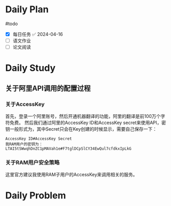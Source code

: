 # Daily Plan
#todo
- [x] 每日任务 ✅ 2024-04-16
- [ ] 语文作业
- [ ] 论文阅读
# Daily Study
## 关于阿里API调用的配置过程
### 关于AccessKey
首先，登录一个阿里账号，然后开通机器翻译的功能，阿里的翻译是前100万个字符免费。
然后我们通过阿里的AccessKey ID和AccessKey secret来使用API，密钥一般形式为，其中Secret只会在Key创建的时候显示，需要自己保存一下：
```ad-info
AccessKey ID#AccessKey Secret
我RAM用户的密钥为：
LTAI5tSWwqhDnZC1pMAVah1e#F7tglDCpSlCY34EwQul7cfdkxIpLkG
```
### 关于RAM用户安全策略
这里官方建议我使用RAM子用户的AccessKey来调用相关的服务。
# Daily Problem